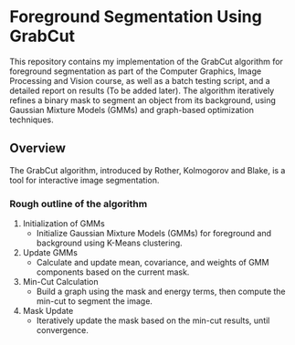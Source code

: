 # Foreground Segmentation Using GrabCut

This repository contains my implementation of the GrabCut algorithm for foreground segmentation as part of the Computer Graphics, Image Processing and Vision course,
as well as a batch testing script, and a detailed report on results (To be added later). 
The algorithm iteratively refines a binary mask to segment an object from its background, using Gaussian Mixture Models (GMMs) and graph-based optimization techniques.

## Overview
The GrabCut algorithm, introduced by Rother, Kolmogorov and Blake, is a tool for interactive image segmentation.

### Rough outline of the algorithm
1. Initialization of GMMs
   * Initialize Gaussian Mixture Models (GMMs) for foreground and background using K-Means clustering.
2. Update GMMs
   * Calculate and update mean, covariance, and weights of GMM components based on the current mask.
3. Min-Cut Calculation
   * Build a graph using the mask and energy terms, then compute the min-cut to segment the image.
4. Mask Update
   * Iteratively update the mask based on the min-cut results, until convergence.
